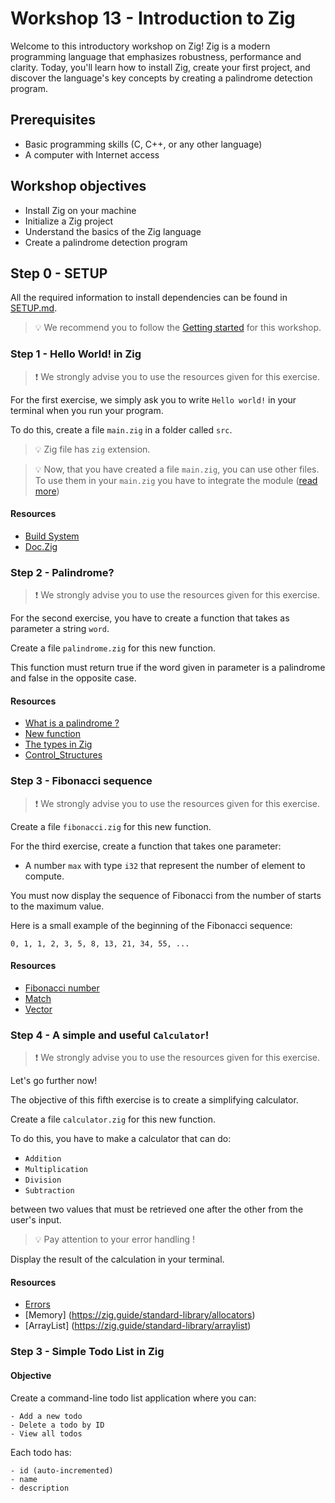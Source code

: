 # Workshop 13 - Introduction to Zig

Welcome to this introductory workshop on Zig! Zig is a modern programming language that emphasizes robustness, performance and clarity. Today, you'll learn how to install Zig, create your first project, and discover the language's key concepts by creating a palindrome detection program.

## Prerequisites

- Basic programming skills (C, C++, or any other language)
- A computer with Internet access

## Workshop objectives

- Install Zig on your machine
- Initialize a Zig project
- Understand the basics of the Zig language
- Create a palindrome detection program

## Step 0 - SETUP

All the required information to install dependencies can be found in [SETUP.md](./SETUP.md).

> 💡 We recommend you to follow the [Getting started](https://ziglang.org/learn/getting-started/) for this workshop.

### Step 1 - Hello World! in Zig

> ❗ We strongly advise you to use the resources given for this exercise.

For the first exercise, we simply ask you to write `Hello world!` in your terminal when you run your program.

To do this, create a file `main.zig` in a folder called `src`.


> 💡 Zig file has `zig` extension.

> 💡 Now, that you have created a file `main.zig`, you can use other files. To use them in your `main.zig` you have to integrate the module ([read more](https://stackoverflow.com/questions/71186556/how-do-i-include-one-zig-file-from-another-zig-file))

#### Resources

 - [Build System](https://ziglang.org/learn/build-system/)
 - [Doc.Zig](https://ziglang.org/documentation/master/)

### Step 2 - Palindrome?

> ❗ We strongly advise you to use the resources given for this exercise.

For the second exercise, you have to create a function that takes as parameter a string `word`.

Create a file `palindrome.zig` for this new function.

This function must return true if the word given in parameter is a palindrome and false in the opposite case.

#### Resources
 - [What is a palindrome ?](https://www.wikiwand.com/en/Palindrome)
 - [New function](https://ziglang.org/documentation/master/#Functions)
 - [The types in Zig](https://ziglang.org/documentation/master/#Primitive-Types)
 - [Control_Structures](https://zig.guide/language-basics/while-loops)

### Step 3 - Fibonacci sequence

> ❗ We strongly advise you to use the resources given for this exercise.

Create a file `fibonacci.zig` for this new function.

For the third exercise, create a function that takes one parameter:
- A number `max` with type `i32` that represent the number of element to compute.

You must now display the sequence of Fibonacci from the number of starts to the maximum value.

Here is a small example of the beginning of the Fibonacci sequence:

```shell
0, 1, 1, 2, 3, 5, 8, 13, 21, 34, 55, ...
```

#### Resources
 - [Fibonacci number](https://www.wikiwand.com/en/Fibonacci_number)
 - [Match](https://ziglang.org/documentation/master/#Standard-Library-Math-Functions)
 - [Vector](https://ziglang.org/documentation/master/#Vectors)


### Step 4 - A simple and useful `Calculator`!

> ❗ We strongly advise you to use the resources given for this exercise.

Let's go further now!

The objective of this fifth exercise is to create a simplifying calculator.

Create a file `calculator.zig` for this new function.

To do this, you have to make a calculator that can do:
- `Addition`
- `Multiplication`
- `Division`
- `Subtraction`

between two values that must be retrieved one after the other from the user's input.

> 💡 Pay attention to your error handling !

Display the result of the calculation in your terminal.

#### Resources
 - [Errors](https://ziglang.org/documentation/master/#Errors)
 - [Memory] (https://zig.guide/standard-library/allocators)
 - [ArrayList] (https://zig.guide/standard-library/arraylist)

### Step 3 - Simple Todo List in Zig

#### Objective

Create a command-line todo list application where you can:

    - Add a new todo
    - Delete a todo by ID
    - View all todos

Each todo has:

    - id (auto-incremented)
    - name
    - description
